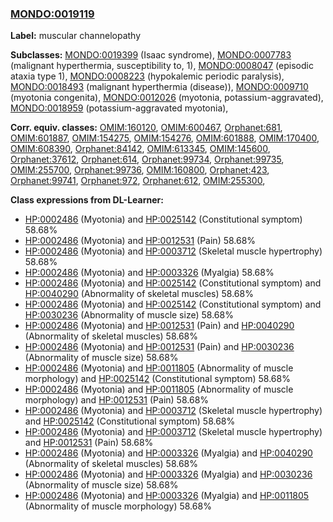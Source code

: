 
### [MONDO:0019119](http://purl.obolibrary.org/obo/MONDO_0019119)
**Label:** muscular channelopathy

**Subclasses:** [MONDO:0019399](http://purl.obolibrary.org/obo/MONDO_0019399) (Isaac syndrome), [MONDO:0007783](http://purl.obolibrary.org/obo/MONDO_0007783) (malignant hyperthermia, susceptibility to, 1), [MONDO:0008047](http://purl.obolibrary.org/obo/MONDO_0008047) (episodic ataxia type 1), [MONDO:0008223](http://purl.obolibrary.org/obo/MONDO_0008223) (hypokalemic periodic paralysis), [MONDO:0018493](http://purl.obolibrary.org/obo/MONDO_0018493) (malignant hyperthermia (disease)), [MONDO:0009710](http://purl.obolibrary.org/obo/MONDO_0009710) (myotonia congenita), [MONDO:0012026](http://purl.obolibrary.org/obo/MONDO_0012026) (myotonia, potassium-aggravated), [MONDO:0018959](http://purl.obolibrary.org/obo/MONDO_0018959) (potassium-aggravated myotonia), 

**Corr. equiv. classes:** [OMIM:160120](http://purl.obolibrary.org/obo/OMIM_160120), [OMIM:600467](http://purl.obolibrary.org/obo/OMIM_600467), [Orphanet:681](http://www.orpha.net/ORDO/Orphanet_681), [OMIM:601887](http://purl.obolibrary.org/obo/OMIM_601887), [OMIM:154275](http://purl.obolibrary.org/obo/OMIM_154275), [OMIM:154276](http://purl.obolibrary.org/obo/OMIM_154276), [OMIM:601888](http://purl.obolibrary.org/obo/OMIM_601888), [OMIM:170400](http://purl.obolibrary.org/obo/OMIM_170400), [OMIM:608390](http://purl.obolibrary.org/obo/OMIM_608390), [Orphanet:84142](http://www.orpha.net/ORDO/Orphanet_84142), [OMIM:613345](http://purl.obolibrary.org/obo/OMIM_613345), [OMIM:145600](http://purl.obolibrary.org/obo/OMIM_145600), [Orphanet:37612](http://www.orpha.net/ORDO/Orphanet_37612), [Orphanet:614](http://www.orpha.net/ORDO/Orphanet_614), [Orphanet:99734](http://www.orpha.net/ORDO/Orphanet_99734), [Orphanet:99735](http://www.orpha.net/ORDO/Orphanet_99735), [OMIM:255700](http://purl.obolibrary.org/obo/OMIM_255700), [Orphanet:99736](http://www.orpha.net/ORDO/Orphanet_99736), [OMIM:160800](http://purl.obolibrary.org/obo/OMIM_160800), [Orphanet:423](http://www.orpha.net/ORDO/Orphanet_423), [Orphanet:99741](http://www.orpha.net/ORDO/Orphanet_99741), [Orphanet:972](http://www.orpha.net/ORDO/Orphanet_972), [Orphanet:612](http://www.orpha.net/ORDO/Orphanet_612), [OMIM:255300](http://purl.obolibrary.org/obo/OMIM_255300), 

**Class expressions from DL-Learner:**

- [HP:0002486](http://purl.obolibrary.org/obo/HP_0002486) (Myotonia) and [HP:0025142](http://purl.obolibrary.org/obo/HP_0025142) (Constitutional symptom) 58.68%
- [HP:0002486](http://purl.obolibrary.org/obo/HP_0002486) (Myotonia) and [HP:0012531](http://purl.obolibrary.org/obo/HP_0012531) (Pain) 58.68%
- [HP:0002486](http://purl.obolibrary.org/obo/HP_0002486) (Myotonia) and [HP:0003712](http://purl.obolibrary.org/obo/HP_0003712) (Skeletal muscle hypertrophy) 58.68%
- [HP:0002486](http://purl.obolibrary.org/obo/HP_0002486) (Myotonia) and [HP:0003326](http://purl.obolibrary.org/obo/HP_0003326) (Myalgia) 58.68%
- [HP:0002486](http://purl.obolibrary.org/obo/HP_0002486) (Myotonia) and [HP:0025142](http://purl.obolibrary.org/obo/HP_0025142) (Constitutional symptom) and [HP:0040290](http://purl.obolibrary.org/obo/HP_0040290) (Abnormality of skeletal muscles) 58.68%
- [HP:0002486](http://purl.obolibrary.org/obo/HP_0002486) (Myotonia) and [HP:0025142](http://purl.obolibrary.org/obo/HP_0025142) (Constitutional symptom) and [HP:0030236](http://purl.obolibrary.org/obo/HP_0030236) (Abnormality of muscle size) 58.68%
- [HP:0002486](http://purl.obolibrary.org/obo/HP_0002486) (Myotonia) and [HP:0012531](http://purl.obolibrary.org/obo/HP_0012531) (Pain) and [HP:0040290](http://purl.obolibrary.org/obo/HP_0040290) (Abnormality of skeletal muscles) 58.68%
- [HP:0002486](http://purl.obolibrary.org/obo/HP_0002486) (Myotonia) and [HP:0012531](http://purl.obolibrary.org/obo/HP_0012531) (Pain) and [HP:0030236](http://purl.obolibrary.org/obo/HP_0030236) (Abnormality of muscle size) 58.68%
- [HP:0002486](http://purl.obolibrary.org/obo/HP_0002486) (Myotonia) and [HP:0011805](http://purl.obolibrary.org/obo/HP_0011805) (Abnormality of muscle morphology) and [HP:0025142](http://purl.obolibrary.org/obo/HP_0025142) (Constitutional symptom) 58.68%
- [HP:0002486](http://purl.obolibrary.org/obo/HP_0002486) (Myotonia) and [HP:0011805](http://purl.obolibrary.org/obo/HP_0011805) (Abnormality of muscle morphology) and [HP:0012531](http://purl.obolibrary.org/obo/HP_0012531) (Pain) 58.68%
- [HP:0002486](http://purl.obolibrary.org/obo/HP_0002486) (Myotonia) and [HP:0003712](http://purl.obolibrary.org/obo/HP_0003712) (Skeletal muscle hypertrophy) and [HP:0025142](http://purl.obolibrary.org/obo/HP_0025142) (Constitutional symptom) 58.68%
- [HP:0002486](http://purl.obolibrary.org/obo/HP_0002486) (Myotonia) and [HP:0003712](http://purl.obolibrary.org/obo/HP_0003712) (Skeletal muscle hypertrophy) and [HP:0012531](http://purl.obolibrary.org/obo/HP_0012531) (Pain) 58.68%
- [HP:0002486](http://purl.obolibrary.org/obo/HP_0002486) (Myotonia) and [HP:0003326](http://purl.obolibrary.org/obo/HP_0003326) (Myalgia) and [HP:0040290](http://purl.obolibrary.org/obo/HP_0040290) (Abnormality of skeletal muscles) 58.68%
- [HP:0002486](http://purl.obolibrary.org/obo/HP_0002486) (Myotonia) and [HP:0003326](http://purl.obolibrary.org/obo/HP_0003326) (Myalgia) and [HP:0030236](http://purl.obolibrary.org/obo/HP_0030236) (Abnormality of muscle size) 58.68%
- [HP:0002486](http://purl.obolibrary.org/obo/HP_0002486) (Myotonia) and [HP:0003326](http://purl.obolibrary.org/obo/HP_0003326) (Myalgia) and [HP:0011805](http://purl.obolibrary.org/obo/HP_0011805) (Abnormality of muscle morphology) 58.68%



